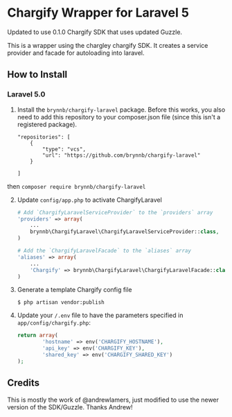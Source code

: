 Chargify Wrapper for Laravel 5 
=====================================

Updated to use 0.1.0 Chargify SDK that uses updated Guzzle. 

This is a wrapper using the chargley chargify SDK. It creates a service provider and facade for autoloading into laravel.

How to Install
---------------

### Laravel 5.0

1.  Install the `brynnb/chargify-laravel` package. Before this works, you also need to add this repository to your composer.json file (since this isn't a registered package).
	```shell
	"repositories": [
		{
		    "type": "vcs",
		    "url": "https://github.com/brynnb/chargify-laravel"
		}
	
	]
	```
then `composer require brynnb/chargify-laravel`
	

2. Update `config/app.php` to activate ChargifyLaravel

    ```php
    # Add `ChargifyLaravelServiceProvider` to the `providers` array
    'providers' => array(
        ...
        brynnb\ChargifyLaravel\ChargifyLaravelServiceProvider::class,
    )

    # Add the `ChargifyLaravelFacade` to the `aliases` array
    'aliases' => array(
        ...
        'Chargify' => brynnb\ChargifyLaravel\ChargifyLaravelFacade::class
    )
    ```

3.  Generate a template Chargify config file

    ```shell
    $ php artisan vendor:publish
    ```

4.  Update your `/.env` file to have the parameters specified in `app/config/chargify.php`:

    ```php
    return array(
			'hostname' => env('CHARGIFY_HOSTNAME'),
			'api_key' => env('CHARGIFY_KEY'),
			'shared_key' => env('CHARGIFY_SHARED_KEY')
    );
    ```
Credits
---------------
This is mostly the work of @andrewlamers, just modified to use the newer version of the SDK/Guzzle. Thanks Andrew!
